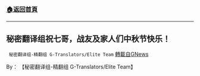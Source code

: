 ###  [:house:返回首頁](https://github.com/ourhimalayas/txt)
---


## 秘密翻译组祝七哥，战友及家人们中秋节快乐！
` 秘密翻译组-精翻组 G-Translators/Elite Team` [轉載自GNews](https://gnews.org/zh-hans/1546870/)

By： 【秘密翻译组-精翻组 G-Translators/Elite Team】
